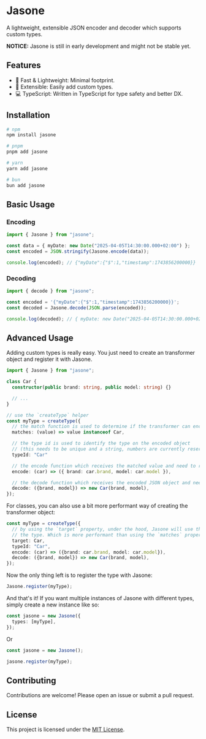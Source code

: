 # Jasone

A lightweight, extensible JSON encoder and decoder which supports custom types.

**NOTICE:** Jasone is still in early development and might not be stable yet.

## Features

- 🚀 Fast & Lightweight: Minimal footprint.
- 🔌 Extensible: Easily add custom types.
- 💻 TypeScript: Written in TypeScript for type safety and better DX.

## Installation

```bash
# npm
npm install jasone

# pnpm
pnpm add jasone

# yarn
yarn add jasone

# bun
bun add jasone
```

## Basic Usage

### Encoding

```ts
import { Jasone } from "jasone";

const data = { myDate: new Date("2025-04-05T14:30:00.000+02:00") };
const encoded = JSON.stringify(Jasone.encode(data));

console.log(encoded); // {"myDate":{"$":1,"timestamp":1743856200000}}
```

### Decoding

```ts
import { decode } from "jasone";

const encoded = '{"myDate":{"$":1,"timestamp":1743856200000}}';
const decoded = Jasone.decode(JSON.parse(encoded));

console.log(decoded); // { myDate: new Date("2025-04-05T14:30:00.000+02:00") }
```

## Advanced Usage

Adding custom types is really easy. You just need to create an transformer object and register it with Jasone.

```ts
import { Jasone } from "jasone";

class Car {
  constructor(public brand: string, public model: string) {}

  // ...
}

// use the `createType` helper
const myType = createType({
  // the match function is used to determine if the transformer can encode the given value
  matches: (value) => value instanceof Car,

  // the type id is used to identify the type on the encoded object
  // (this needs to be unique and a string, numbers are currently reserved for built-in types)
  typeId: "Car"

  // the encode function which receives the matched value and need to return an valid JSON object
  encode: (car) => ({ brand: car.brand, model: car.model }),

  // the decode function which receives the encoded JSON object and needs to return a original value
  decode: ({brand, model}) => new Car(brand, model),
});
```

For classes, you can also use a bit more performant way of creating the transformer object:

```ts
const myType = createType({
  // by using the `target` property, under the hood, Jasone will use the constructor to match
  // the type. Which is more performant than using the `matches` property.
  target: Car,
  typeId: "Car",
  encode: (car) => ({brand: car.brand, model: car.model}),
  decode: ({brand, model}) => new Car(brand, model),
});
```

Now the only thing left is to register the type with Jasone:

```ts
Jasone.register(myType);
```

And that's it! If you want multiple instances of Jasone with different types, simply create a new instance like so:

```ts
const jasone = new Jasone({
  types: [myType],
});
```

Or

```ts
const jasone = new Jasone();

jasone.register(myType);
```

## Contributing

Contributions are welcome! Please open an issue or submit a pull request.

## License

This project is licensed under the [MIT License](./LICENSE).

